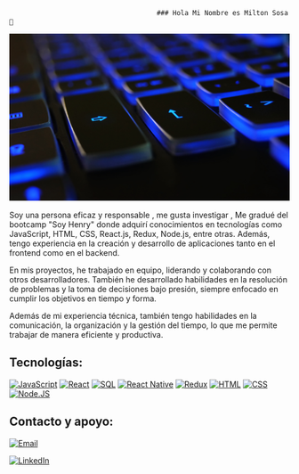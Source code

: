                                          ### Hola Mi Nombre es Milton Sosa 👋
<p align="center">
  <img src="./img/img-tecl.jpg" width="100%"  height="300">
</p>
Soy una persona eficaz y responsable  , me gusta investigar ,  Me gradué del bootcamp "Soy Henry" donde adquirí conocimientos en tecnologías como JavaScript, HTML, CSS, React.js, Redux, Node.js, entre otras. Además, tengo experiencia en la creación y desarrollo de aplicaciones tanto en el frontend como en el backend.

En mis proyectos, he trabajado en equipo, liderando y colaborando con otros desarrolladores. También he desarrollado habilidades en la resolución de problemas y la toma de decisiones bajo presión, siempre enfocado en cumplir los objetivos en tiempo y forma.

Además de mi experiencia técnica, también tengo habilidades en la comunicación, la organización y la gestión del tiempo, lo que me permite trabajar de manera eficiente y productiva.



## Tecnologías:
[![JavaScript](https://img.shields.io/badge/JavaScript-F7DF1E?style=for-the-badge&logo=javascript&logoColor=black&labelColor=F7DF1E)]()
[![React](https://img.shields.io/badge/React-61DAFB?style=for-the-badge&logo=react&logoColor=black&labelColor=61DAFB)]()
[![SQL](https://img.shields.io/badge/SQL-4479A1?style=for-the-badge&logo=postgresql&logoColor=white&labelColor=4479A1)]()
[![React Native](https://img.shields.io/badge/React_Native-61DAFB?style=for-the-badge&logo=react&logoColor=black&labelColor=61DAFB)]()
[![Redux](https://img.shields.io/badge/Redux-764ABC?style=for-the-badge&logo=redux&logoColor=white&labelColor=764ABC)]()
[![HTML](https://img.shields.io/badge/HTML-E34F26?style=for-the-badge&logo=html5&logoColor=white&labelColor=E34F26)]()
[![CSS](https://img.shields.io/badge/CSS-1572B6?style=for-the-badge&logo=css3&logoColor=white&labelColor=1572B6)]()
[![Node.JS](https://img.shields.io/badge/Node.JS-339933?style=for-the-badge&logo=node.js&logoColor=white&labelColor=101010)]()

## Contacto y apoyo:


[![Email](https://img.shields.io/badge/Email-Contacto-D14836?style=for-the-badge&logo=gmail&logoColor=white&labelColor=101010)](mailto:milton.sosa1901@gmail.com)

[![LinkedIn](https://img.shields.io/badge/LinkedIn-Sígueme-0077B5?style=for-the-badge&logo=linkedin&logoColor=white&labelColor=101010)](https://www.linkedin.com/in/milton-sosa-6b671524b//)
